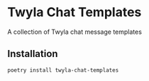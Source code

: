 # Twyla Chat Templates
A collection of Twyla chat message templates

## Installation
`poetry install twyla-chat-templates`
